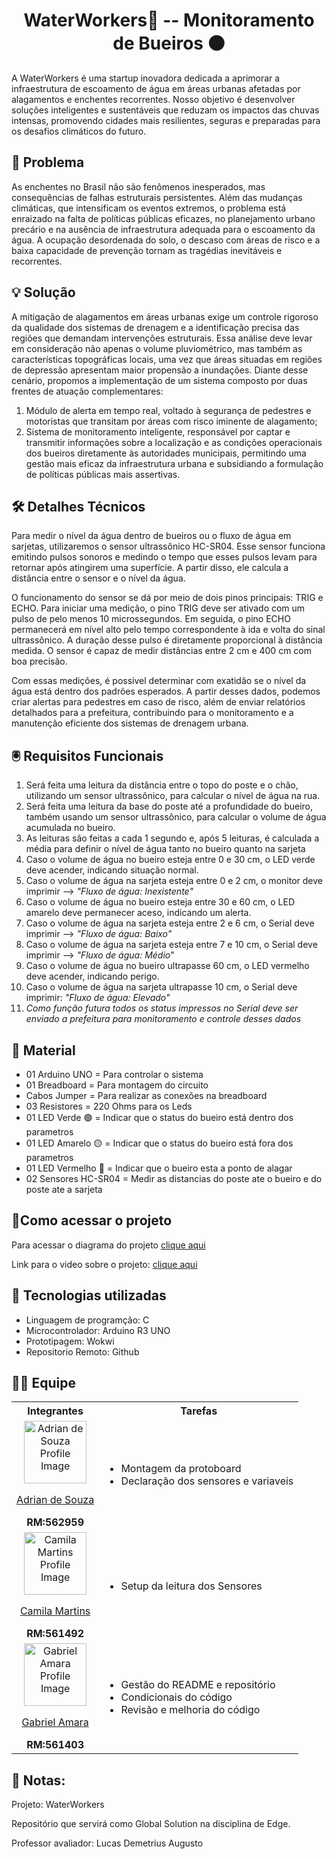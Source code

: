 <h1 align="center"> WaterWorkers🚰 -- Monitoramento de Bueiros ⚫</h1>
A WaterWorkers é uma startup inovadora dedicada a aprimorar a infraestrutura de escoamento de água em áreas urbanas afetadas por alagamentos e enchentes recorrentes. Nosso objetivo é desenvolver soluções inteligentes e sustentáveis que reduzam os impactos das chuvas intensas, promovendo cidades mais resilientes, seguras e preparadas para os desafios climáticos do futuro.


## 🔴 Problema
As enchentes no Brasil não são fenômenos inesperados, mas consequências de falhas estruturais persistentes. Além das mudanças climáticas, que intensificam os eventos extremos, o problema está enraizado na falta de políticas públicas eficazes, no planejamento urbano precário e na ausência de infraestrutura adequada para o escoamento da água. A ocupação desordenada do solo, o descaso com áreas de risco e a baixa capacidade de prevenção tornam as tragédias inevitáveis e recorrentes.


## 💡 Solução
A mitigação de alagamentos em áreas urbanas exige um controle rigoroso da qualidade dos sistemas de drenagem e a identificação precisa das regiões que demandam intervenções estruturais. Essa análise deve levar em consideração não apenas o volume pluviométrico, mas também as características topográficas locais, uma vez que áreas situadas em regiões de depressão apresentam maior propensão a inundações.
Diante desse cenário, propomos a implementação de um sistema composto por duas frentes de atuação complementares:
1. Módulo de alerta em tempo real, voltado à segurança de pedestres e motoristas que transitam por áreas com risco iminente de alagamento;
2. Sistema de monitoramento inteligente, responsável por captar e transmitir informações sobre a localização e as condições operacionais dos bueiros diretamente às autoridades municipais, permitindo uma gestão mais eficaz da infraestrutura urbana e subsidiando a formulação de políticas públicas mais assertivas.


## 🛠️ Detalhes Técnicos
Para medir o nível da água dentro de bueiros ou o fluxo de água em sarjetas, utilizaremos o sensor ultrassônico HC-SR04. Esse sensor funciona emitindo pulsos sonoros e medindo o tempo que esses pulsos levam para retornar após atingirem uma superfície. A partir disso, ele calcula a distância entre o sensor e o nível da água.

O funcionamento do sensor se dá por meio de dois pinos principais: TRIG e ECHO. Para iniciar uma medição, o pino TRIG deve ser ativado com um pulso de pelo menos 10 microssegundos. Em seguida, o pino ECHO permanecerá em nível alto pelo tempo correspondente à ida e volta do sinal ultrassônico. A duração desse pulso é diretamente proporcional à distância medida. O sensor é capaz de medir distâncias entre 2 cm e 400 cm com boa precisão.

Com essas medições, é possível determinar com exatidão se o nível da água está dentro dos padrões esperados. A partir desses dados, podemos criar alertas para pedestres em caso de risco, além de enviar relatórios detalhados para a prefeitura, contribuindo para o monitoramento e a manutenção eficiente dos sistemas de drenagem urbana.


## 🖲️ Requisitos Funcionais
1. Será feita uma leitura da distância entre o topo do poste e o chão, utilizando um sensor ultrassônico, para calcular o nível de água na rua. 
2. Será feita uma leitura da base do poste até a profundidade do bueiro, também usando um sensor ultrassônico, para calcular o volume de água acumulada no bueiro. 
3. As leituras são feitas a cada 1 segundo e, após 5 leituras, é calculada a média para definir o nível de água tanto no bueiro quanto na sarjeta 
4. Caso o volume de água no bueiro esteja entre 0 e 30 cm, o LED verde deve acender, indicando situação normal. 
5. Caso o volume de água na sarjeta esteja entre 0 e 2 cm, o monitor deve imprimir —> *"Fluxo de água: Inexistente"*
6. Caso o volume de água no bueiro esteja entre 30 e 60 cm, o LED amarelo deve permanecer aceso, indicando um alerta. 
7. Caso o volume de água na sarjeta esteja entre 2 e 6 cm, o Serial deve imprimir —> *"Fluxo de água: Baixo"*
8. Caso o volume de água na sarjeta esteja entre 7 e 10 cm, o Serial deve imprimir —> *"Fluxo de água: Médio*"
9. Caso o volume de água no bueiro ultrapasse 60 cm, o LED vermelho deve acender, indicando perigo. 
10. Caso o volume de água na sarjeta ultrapasse 10 cm, o Serial deve imprimir: *"Fluxo de água: Elevado"*
11. *Como função futura todos os status impressos no Serial deve ser enviado a prefeitura para monitoramento e controle desses dados*

## 🧭 Material
- 01 Arduino UNO = Para controlar o sistema
- 01 Breadboard = Para montagem do circuito
- Cabos Jumper = Para realizar as conexões na breadboard
- 03 Resistores = 220 Ohms para os Leds
- 01 LED Verde 🟢 = Indicar que o status do bueiro está dentro dos parametros
- 01 LED Amarelo 🟡 = Indicar que o status do bueiro está fora dos parametros
- 01 LED Vermelho 🔴 = Indicar que o bueiro esta a ponto de alagar
- 02 Sensores HC-SR04 = Medir as distancias do poste ate o bueiro e do poste ate a sarjeta


## 🔗Como acessar o projeto
Para acessar o diagrama do projeto [clique aqui](https://wokwi.com/projects/432402831622526977)

Link para o video sobre o projeto: [clique aqui]()

## 🧰 Tecnologias utilizadas
- Linguagem de programção: C
- Microcontrolador: Arduino R3 UNO
- Prototipagem: Wokwi
- Repositorio Remoto: Github


## 🧑‍💻 Equipe
<table>
  <tr><th><span>Integrantes</span></th><th><span>Tarefas</span></th></tr>
  <tr>
    <td align = "center">
      <img src="https://avatars.githubusercontent.com/u/73716198?v=4" width="100px" alt= "Adrian de Souza Profile Image" /><p><a href = "https://github.com/AdrianSouz">Adrian de Souza</a></p><span><b>RM:562959</b></span>
    </td>
    <td>
      <ul>
        <li>Montagem da protoboard</li>
        <li>Declaração dos sensores e variaveis</li>
      </ul>
    </td>
  </tr>
    <tr>
    <td align = "center">
      <img src="https://avatars.githubusercontent.com/u/202196268?v=4" width="100px" alt= "Camila Martins Profile Image"/><p><a href = "https://github.com/dev-camila">Camila Martins</a></p><span><b>RM:561492</b></span>
    </td>
    <td>
      <ul>
        <li>Setup da leitura dos Sensores</li>
      </ul>
    </td>
  </tr>
    <tr>
    <td align = "center">
      <img src="https://avatars.githubusercontent.com/u/80047823?v=4" width="100px" alt= "Gabriel Amara Profile Image"/><p><a href = "https://github.com/gabrielamara98">Gabriel Amara</a></p><span><b>RM:561403</b></span>
    </td>
    <td>
      <ul>
        <li>Gestão do README e repositório</li>
        <li>Condicionais do código</li>
        <li>Revisão e melhoria do código</li>
      </ul>
    </td>
  </tr>
</table>

## 📓 Notas:
Projeto: WaterWorkers

Repositório que servirá como Global Solution na disciplina de Edge.

Professor avaliador: Lucas Demetrius Augusto


